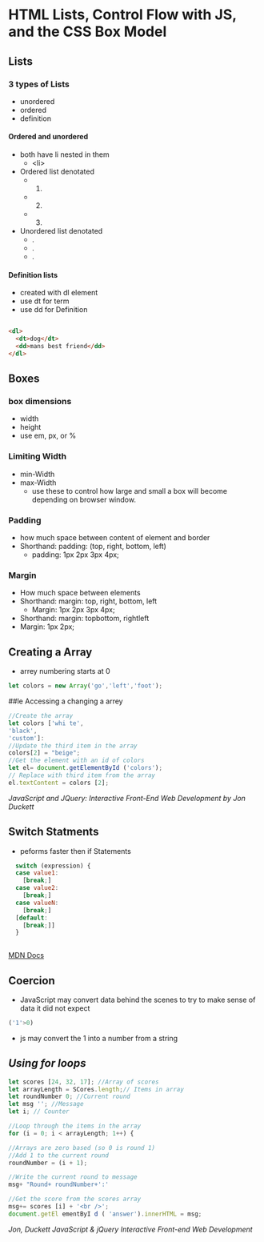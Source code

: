 # HTML Lists, Control Flow with JS, and the CSS Box Model

## __Lists__

### 3 types of Lists
  - unordered
  - ordered 
  - definition 

#### Ordered and unordered
  - both have li nested in them
    - \<li>
  - Ordered list denotated
    - 1. 
    - 2. 
    - 3.
  - Unordered list denotated
    - .
    - .
    - .
  
#### Definition lists
- created with dl element
- use dt for term
- use dd for Definition
```md

<dl>
  <dt>dog</dt>
  <dd>mans best friend</dd>
</dl>

```

## Boxes

### box dimensions
  - width
  - height
  - use em, px, or %

### Limiting Width
- min-Width
- max-Width
  - use these to control how large and small a box will become depending on browser window.

### Padding
- how much space between content of element and border
- Shorthand: padding: (top, right, bottom, left)
  -  padding: 1px 2px 3px 4px;


### Margin
- How much space between elements
-  Shorthand: margin: top, right, bottom, left
   -  Margin: 1px 2px 3px 4px;
-  Shorthand: margin: topbottom, rightleft
-  Margin: 1px 2px;

## Creating a Array
- arrey numbering starts at 0
```js
let colors = new Array('go','left','foot');
```
##le Accessing a changing a arrey

```js
//Create the array
let colors ['whi te',
'black',
'custom']:
//Update the third item in the array
colors[2] = "beige";
//Get the element with an id of colors
let el= document.getElementById ('colors');
// Replace with third item from the array
el.textContent = colors [2];
```
<cite>JavaScript and JQuery: Interactive Front-End Web Development by Jon Duckett</cite>

## __Switch Statments__
  - peforms faster then if Statements
  
```js
  switch (expression) {
  case value1:
    [break;]
  case value2:
    [break;]
  case valueN:
    [break;]
  [default:
    [break;]]
  }
  
```

  [MDN Docs](https://developer.mozilla.org/en-US/docs/Web/JavaScript/Reference/Statements/switch)

  ## Coercion
  - JavaScript may convert data behind the scenes to try to make sense of data it did not expect

```js
('1'>0) 
```
- js may convert the 1 into a number from a string

## *Using for loops*

```js
let scores [24, 32, 17]; //Array of scores
let arrayLength = SCores.length;// Items in array
let roundNumber 0; //Current round
let msg ''; //Message
let i; // Counter

//Loop through the items in the array
for (i = 0; i < arrayLength; 1++) {

//Arrays are zero based (so 0 is round 1)
//Add 1 to the current round
roundNumber = (i + 1);

//Write the current round to message
msg+ "Round+ roundNumber+':'

//Get the score from the scores array
msg+= scores [i] + '<br />';
document.getEl ementByI d ( 'answer').innerHTML = msg;
```

<cite> Jon, Duckett JavaScript & jQuery
Interactive Front-end Web Development</cite>